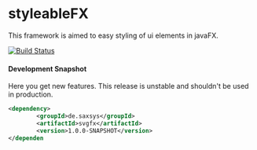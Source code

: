 # styleableFX
This framework is aimed to easy styling of ui elements in javaFX.

[![Build Status](https://api.travis-ci.org/Xyanid/styleableFX.svg?branch=master)](https://travis-ci.org/Xyanid/styleableFX)

#### Development Snapshot

Here you get new features. This release is unstable and shouldn't be used in production. 

```xml
<dependency>
		<groupId>de.saxsys</groupId>
		<artifactId>svgfx</artifactId>
		<version>1.0.0-SNAPSHOT</version>
</dependen
